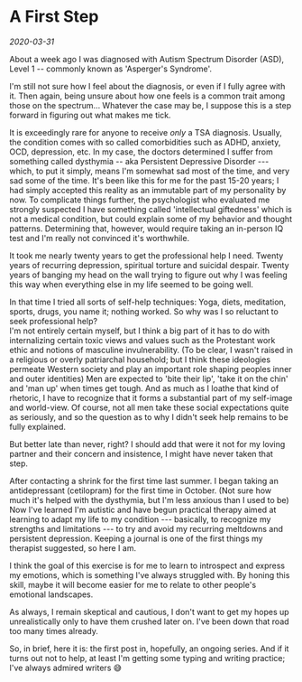 
A First Step
===========
*2020-03-31*

About a week ago I was diagnosed with Autism Spectrum Disorder (ASD), Level 1 -- commonly known as 'Asperger's Syndrome'.

I'm still not sure how I feel about the diagnosis, or even if I fully agree with it. Then again, being unsure about how one feels is a common trait among those on the spectrum... Whatever the case may be, I suppose this is a step forward in figuring out what makes me tick.

It is exceedingly rare for anyone to receive *only* a TSA diagnosis. Usually, the condition comes with so called comorbidities such as ADHD, anxiety, OCD, depression, etc. In my case, the doctors determined I suffer from something called dysthymia -- aka Persistent Depressive Disorder --- which, to put it simply, means I'm somewhat sad most of the time, and very sad some of the time. It's been like this for me for the past 15-20 years; I had simply accepted this reality as an immutable part of my personality by now. To complicate things further, the psychologist who evaluated me strongly suspected I have something called 'intellectual giftedness' which is not a medical condition, but could explain some of my behavior and thought patterns. Determining that, however, would require taking an in-person IQ test and I'm really not convinced it's worthwhile.

It took me nearly twenty years to get the professional help I need. Twenty years of recurring depression, spiritual torture and suicidal despair. Twenty years of banging my head on the wall trying to figure out why I was feeling this way when everything else in my life seemed to be going well.

In that time I tried all sorts of self-help techniques: Yoga, diets, meditation, sports, drugs, you name it; nothing worked. So why was I so reluctant to seek professional help?  
I'm not entirely certain myself, but I think a big part of it has to do with internalizing certain toxic views and values such as the Protestant work ethic and notions of masculine invulnerability. (To be clear, I wasn't raised in a religious or overly patriarchal household; but I think these ideologies permeate Western society and play an important role shaping peoples inner and outer identities) Men are expected to 'bite their lip', 'take it on the chin' and 'man up' when times get tough. And as much as I loathe that kind of rhetoric, I have to recognize that it forms a substantial part of my self-image and world-view. Of course, not all men take these social expectations quite as seriously, and so the question as to why I didn't seek help remains to be fully explained.

But better late than never, right? I should add that were it not for my loving partner and their concern and insistence, I might have never taken that step.

After contacting a shrink for the first time last summer. I began taking an antidepressant (cetilopram) for the first time in October. (Not sure how much it's helped with the dysthymia, but I'm less anxious than I used to be) Now I've learned I'm autistic and have begun practical therapy aimed at learning to adapt my life to my condition --- basically, to recognize my strengths and limitations --- to try and avoid my recurring meltdowns and persistent depression. Keeping a journal is one of the first things my therapist suggested, so here I am.

I think the goal of this exercise is for me to learn to introspect and express my emotions, which is something I've always struggled with. By honing this skill, maybe it will become easier for me to relate to other people's emotional landscapes.

As always, I remain skeptical and cautious, I don't want to get my hopes up unrealistically only to have them crushed later on. I've been down that road too many times already.

So, in brief, here it is: the first post in, hopefully, an ongoing series. And if it turns out not to help, at least I'm getting some typing and writing practice; I've always admired writers 😅

